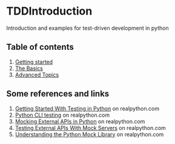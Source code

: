 # TDDIntroduction
Introduction and examples for test-driven development in python

## Table of contents
1. [Getting started](markdown/Getting_started.md)
2. [The Basics](markdown/the_basics.md)
3. [Advanced Topics](markdown/advanced_topics.md)

## Some references and links
1. [Getting Started With Testing in Python](https://realpython.com/python-testing/#testing-your-code) on realpython.com
2. [Python CLI testing](https://realpython.com/python-cli-testing/) on realpython.com
3. [Mocking External APIs in Python](https://realpython.com/testing-third-party-apis-with-mocks/)  on realpython.com
4. [Testing External APIs With Mock Servers](https://realpython.com/testing-third-party-apis-with-mock-servers/) on realpython.com
5. [Understanding the Python Mock Library](https://realpython.com/python-mock-library/) on realpython.com
